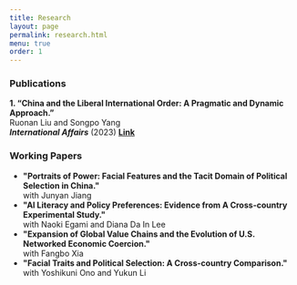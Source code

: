 ```yaml
---
title: Research
layout: page
permalink: research.html
menu: true
order: 1
---
```

<h3>Publications</h3>
<p><strong>1. “China and the Liberal International Order: A Pragmatic and Dynamic Approach.”</strong><br>
Ruonan Liu and Songpo Yang<br>
<strong><em>International Affairs</em></strong> (2023) <a href="https://academic.oup.com/ia/article-abstract/99/4/1383/7216720?redirectedFrom=fulltext" target="_blank"><strong>Link</strong></a></p>

<h3>Working Papers</h3>
<ul>
    <li><strong>"Portraits of Power: Facial Features and the Tacit Domain of Political Selection in China."</strong><br>
    with Junyan Jiang</li>
    <li><strong>"AI Literacy and Policy Preferences: Evidence from A Cross-country Experimental Study."</strong><br>
    with Naoki Egami and Diana Da In Lee</li>
    <li><strong>"Expansion of Global Value Chains and the Evolution of U.S. Networked Economic Coercion."</strong><br>
    with Fangbo Xia</li>
    <li><strong>"Facial Traits and Political Selection: A Cross-country Comparison."</strong><br>
    with Yoshikuni Ono and Yukun Li</li>
</ul>
